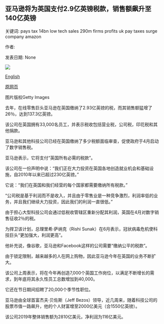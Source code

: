 ## 亚马逊将为英国支付2.9亿英镑税款，销售额飙升至140亿英镑

关键词: pays tax 14bn low tech sales 290m firms profits uk pay taxes surge company amazon

作者: 

发表日期: None

![](https://ichef.bbci.co.uk/news/1024/branded_news/03B5/production/_114294900_gettyimages-1198230794.jpg)

[English](Amazon%20pays%20%C2%A3290m%20in%20UK%20tax%20as%20sales%20surge%20to%20%C2%A314bn.md)

[原网页](https://www.bbc.com/news/business-54082273)

图片版权Getty Images

去年，在线零售巨头亚马逊在英国缴纳了2.93亿英镑的税，而其销售额猛增了26％，达到137.3亿英镑。

该公司在英国拥有33,000名员工，并表示税收包括营业税，公司税，印花税和其他捐款。

亚马逊和其他科技公司已经在英国缴纳了多少税额面临审查，促使政府于4月启动了数字销售税。

亚马逊表示，它将支付“英国所有必需的税款”。

该公司在一份声明中说：“我们正在大力投资在英国各地创造就业机会和基础设施，自2010年以来已超过230亿英镑。”

它说：“我们在英国和我们经营的每个国家都需要缴纳所有税款。”

“公司税是基于利润而不是收入，并且由于零售业是一种竞争激烈，利润率低的业务，并且我们继续大力投资，因此我们的利润一直很低。”

由于担心大型科技公司会通过低税收管辖区重新分配其利润，英国在4月对数字销售征收2％的税。

为捍卫该计划，总理里希·萨纳克（Rishi Sunak）在6月表示，冠状病毒危机使科技巨头“更加强大，利润更高”。

他补充说，像谷歌，亚马逊和Facebook这样的公司需要“缴纳公平的税款”。

由于锁定限制，越来越多的人在网上购物，因此亚马逊今年在英国的业务不断扩大。

该公司上周表示，将在今年再创造7,000个英国工作岗位，以满足不断增长的需求，到年底将其永久性员工总数增加到40,000。

它还在节日期间招聘了20,000个季节性职位。

亚马逊由全球首富杰夫·贝佐斯（Jeff Bezos）领导，近几周来，随着科技公司的股票市值一路飙升，他的个人财富增至2000亿美元（合1550亿英镑）。

该公司2019年整体销售额为2810亿美元，净利润为116亿美元。